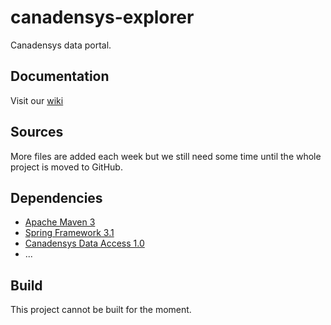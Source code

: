 canadensys-explorer
===================

Canadensys data portal.

Documentation
-------------
Visit our [wiki](https://github.com/Canadensys/canadensys-explorer/wiki)

Sources
-------
More files are added each week but we still need some time until the whole project is moved to GitHub.

Dependencies
------------
* [Apache Maven 3](http://maven.apache.org/)
* [Spring Framework 3.1](http://www.springsource.org/spring-framework)
* [Canadensys Data Access 1.0](https://github.com/Canadensys/canadensys-data-access)
* ...

Build
-----
This project cannot be built for the moment.
